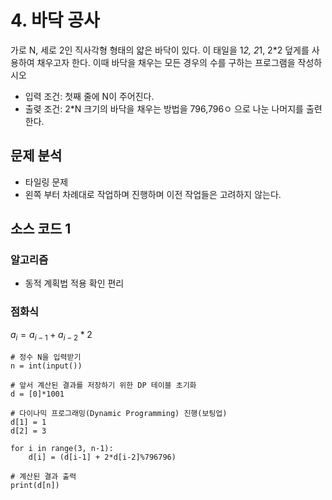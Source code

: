 # 4. 바닥 공사

가로 N, 세로 2인 직사각형 형태의 얇은 바닥이 있다. 이 태일을 1*2, 2*1, 2*2 덮게를 사용하여 채우고자 한다. 이때 바닥을 채우는 모든 경우의 수를 구하는 프로그램을 작성하시오

* 입력 조건: 첫째 줄에 N이 주어진다.
* 출렺 조건: 2*N 크기의 바닥을 채우는 방법을 796,796ㅇ 으로 나눈 나머지를 출련한다.

## 문제 분석
* 타일링 문제
* 왼쪽 부터 차례대로 작업하며 진행하며 이전 작업들은 고려하지 않는다.

## 소스 코드 1

### 알고리즘
* 동적 계획법 적용 확인 편리

### 점화식
$a_i = a_{i-1} + a_{i-2} * 2$


~~~
# 정수 N을 입력받기
n = int(input())

# 앞서 계산된 결과를 저장하기 위한 DP 테이블 초기화
d = [0]*1001

# 다이나믹 프로그래밍(Dynamic Programming) 진행(보팅업)
d[1] = 1
d[2] = 3

for i in range(3, n-1):
    d[i] = (d[i-1] + 2*d[i-2]%796796)

# 계산된 결과 출력
print(d[n])
~~~
